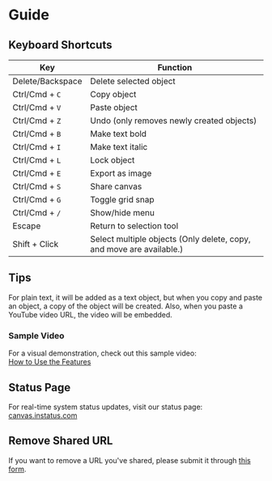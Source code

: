 # Guide

## Keyboard Shortcuts

| Key              | Function                                                             |
| ---------------- | -------------------------------------------------------------------- |
| Delete/Backspace | Delete selected object                                               |
| Ctrl/Cmd + `C`   | Copy object                                                          |
| Ctrl/Cmd + `V`   | Paste object                                                         |
| Ctrl/Cmd + `Z`   | Undo (only removes newly created objects)                            |
| Ctrl/Cmd + `B`   | Make text bold                                                       |
| Ctrl/Cmd + `I`   | Make text italic                                                     |
| Ctrl/Cmd + `L`   | Lock object                                                          |
| Ctrl/Cmd + `E`   | Export as image                                                      |
| Ctrl/Cmd + `S`   | Share canvas                                                         |
| Ctrl/Cmd + `G`   | Toggle grid snap                                                     |
| Ctrl/Cmd + `/`   | Show/hide menu                                                       |
| Escape           | Return to selection tool                                             |
| Shift + Click    | Select multiple objects (Only delete, copy, and move are available.) |

## Tips

For plain text, it will be added as a text object, but when you copy and paste an object, a copy of the object will be created.
Also, when you paste a YouTube video URL, the video will be embedded.

### Sample Video

For a visual demonstration, check out this sample video:  
[How to Use the Features](https://www.youtube.com/watch?v=UW_GOOb7Zjk)

## Status Page

For real-time system status updates, visit our status page:  
[canvas.instatus.com](https://canvas.instatus.com)

## Remove Shared URL

If you want to remove a URL you've shared, please submit it through [this form](https://forms.gle/coanQsMM6aeuUVX78).
